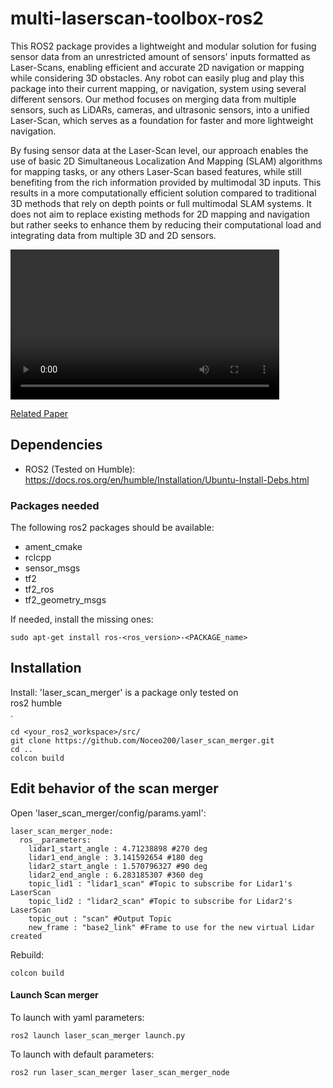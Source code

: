 # multi-laserscan-toolbox-ros2
This ROS2 package provides a lightweight and modular solution for fusing sensor data from an unrestricted amount of sensors' inputs formatted as Laser-Scans, enabling efficient and accurate 2D navigation or mapping while considering 3D obstacles.
Any robot can easily plug and play this package into their current mapping, or navigation, system using several different sensors.
Our method focuses on merging data from multiple sensors, such as LiDARs, cameras, and ultrasonic sensors, into a unified Laser-Scan, which serves as a foundation for faster and more lightweight navigation. 

By fusing sensor data at the Laser-Scan level, our approach enables the use of basic 2D Simultaneous Localization And Mapping (SLAM) algorithms for mapping tasks, or any others Laser-Scan based features, while still benefiting from the rich information provided by multimodal 3D inputs.
This results in a more computationally efficient solution compared to traditional 3D methods that rely on depth points or full multimodal SLAM systems. 
It does not aim to replace existing methods for 2D mapping and navigation but rather seeks to enhance them by reducing their computational load and integrating data from multiple 3D and 2D sensors.

<video width="430" height="240" controls>
  <source src="materials/A Lightweight Approach to Efficient Multimodal 2D Navigation and Mapping Unified LaserScans as an Alternative to 3D Methods_uncompressed.mp4" type="video/mp4">
</video>

[Related Paper](materials/A_Lightweight_Approach_to_Efficient_Multimodal_2D_Navigation_and_Mapping_Unified_LaserScans_as_an_Alternative_to_3D_Methods.pdf)

## Dependencies
* ROS2 (Tested on Humble): https://docs.ros.org/en/humble/Installation/Ubuntu-Install-Debs.html

### Packages needed

The following ros2 packages should be available:
* ament_cmake
* rclcpp
* sensor_msgs
* tf2
* tf2_ros
* tf2_geometry_msgs

If needed, install the missing ones:
```
sudo apt-get install ros-<ros_version>-<PACKAGE_name>
```

## Installation

Install:
'laser_scan_merger' is a package only tested on <br>ros2 humble</br>.
```
cd <your_ros2_workspace>/src/
git clone https://github.com/Noceo200/laser_scan_merger.git
cd ..
colcon build
```

## Edit behavior of the scan merger

Open 'laser_scan_merger/config/params.yaml':
```
laser_scan_merger_node:
  ros__parameters:
    lidar1_start_angle : 4.71238898 #270 deg
    lidar1_end_angle : 3.141592654 #180 deg
    lidar2_start_angle : 1.570796327 #90 deg
    lidar2_end_angle : 6.283185307 #360 deg
    topic_lid1 : "lidar1_scan" #Topic to subscribe for Lidar1's LaserScan
    topic_lid2 : "lidar2_scan" #Topic to subscribe for Lidar2's LaserScan
    topic_out : "scan" #Output Topic
    new_frame : "base2_link" #Frame to use for the new virtual Lidar created
```

Rebuild:
```
colcon build
```

#### Launch Scan merger
To launch with yaml parameters:
```
ros2 launch laser_scan_merger launch.py
```

To launch with default parameters:
```
ros2 run laser_scan_merger laser_scan_merger_node
```
